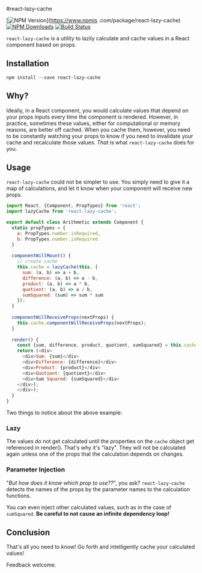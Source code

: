 #react-lazy-cache

[![NPM Version](https://img.shields.io/npm/v/react-lazy-cache.svg?style=flat-square)](https://www.npmjs
.com/package/react-lazy-cache) 
[![NPM Downloads](https://img.shields.io/npm/dm/react-lazy-cache.svg?style=flat-square)](https://www.npmjs.com/package/react-lazy-cache)
[![Build Status](https://img.shields.io/travis/erikras/react-lazy-cache/master.svg?style=flat-square)](https://travis-ci.org/erikras/react-lazy-cache)

`react-lazy-cache` is a utility to lazily calculate and cache values in a React component based on props.

## Installation

```
npm install --save react-lazy-cache
```

## Why?

Ideally, in a React component, you would calculate values that depend on your props inputs every time the component 
is rendered. However, in practice, sometimes these values, either for computational or memory reasons, are better off
cached. When you cache them, however, you need to be constantly watching your props to know if you need to 
invalidate your cache and recalculate those values. _That_ is what `react-lazy-cache` does for you.

## Usage

`react-lazy-cache` could not be simpler to use. You simply need to give it a map of calculations, and let it know 
when your component will receive new props.

```javascript
import React, {Component, PropTypes} from 'react';
import lazyCache from 'react-lazy-cache';

export default class Arithmetic extends Component {
  static propTypes = {
    a: PropTypes.number.isRequired,
    b: PropTypes.number.isRequired
  }
  
  componentWillMount() {
    // create cache
    this.cache = lazyCache(this, {
      sum: (a, b) => a + b,
      difference: (a, b) => a - b,
      product: (a, b) => a * b,
      quotient: (a, b) => a / b,
      sumSquared: (sum) => sum * sum
    });
  }
  
  componentWillReceiveProps(nextProps) {
    this.cache.componentWillReceiveProps(nextProps);
  }
  
  render() {
    const {sum, difference, product, quotient, sumSquared} = this.cache;
    return (<div>
      <div>Sum: {sum}</div>
      <div>Difference: {difference}</div>
      <div>Product: {product}</div>
      <div>Quotient: {quotient}</div>
      <div>Sum Squared: {sumSquared}</div>
    </div>);
    </div>);
  }
}
```

Two things to notice about the above example:

### Lazy

The values do not get calculated until the properties on the `cache` object get referenced in render(). 
That's why it's "lazy". They will not be calculated again unless one of the props that the calculation depends on
changes.

### Parameter Injection
 
"_But how does it know which prop to use??_", you ask? `react-lazy-cache` detects the names of the props by the 
parameter names to the calculation functions.

You can even inject other calculated values, such as in the case of `sumSquared`. **Be careful to not cause an
infinite dependency loop!**

## Conclusion

That's all you need to know! Go forth and intelligently cache your calculated values!

Feedback welcome.